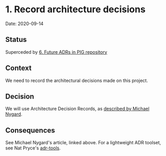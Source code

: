 # 1. Record architecture decisions

Date: 2020-09-14

## Status

Superceded by [6. Future ADRs in PIG repository](0006-future-adrs-in-pig-repository.md)

## Context

We need to record the architectural decisions made on this project.

## Decision

We will use Architecture Decision Records, as [described by Michael Nygard](http://thinkrelevance.com/blog/2011/11/15/documenting-architecture-decisions).

## Consequences

See Michael Nygard's article, linked above. For a lightweight ADR toolset, see Nat Pryce's [adr-tools](https://github.com/npryce/adr-tools).
